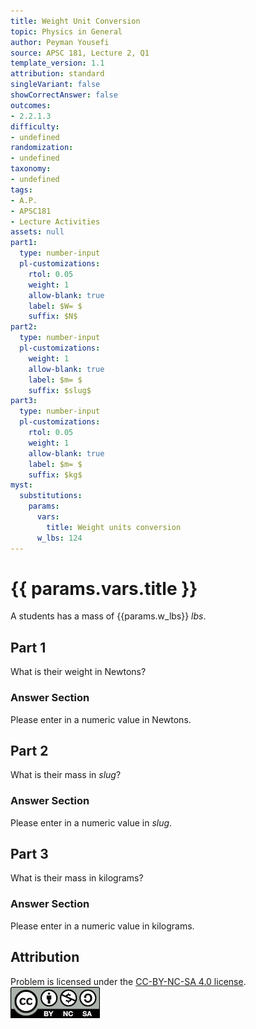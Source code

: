 ```yaml
---
title: Weight Unit Conversion
topic: Physics in General
author: Peyman Yousefi
source: APSC 181, Lecture 2, Q1
template_version: 1.1
attribution: standard
singleVariant: false
showCorrectAnswer: false
outcomes:
- 2.2.1.3
difficulty:
- undefined
randomization:
- undefined
taxonomy:
- undefined
tags:
- A.P.
- APSC181
- Lecture Activities
assets: null
part1:
  type: number-input
  pl-customizations:
    rtol: 0.05
    weight: 1
    allow-blank: true
    label: $W= $
    suffix: $N$
part2:
  type: number-input
  pl-customizations:
    weight: 1
    allow-blank: true
    label: $m= $
    suffix: $slug$
part3:
  type: number-input
  pl-customizations:
    rtol: 0.05
    weight: 1
    allow-blank: true
    label: $m= $
    suffix: $kg$
myst:
  substitutions:
    params:
      vars:
        title: Weight units conversion
      w_lbs: 124
---
```

# {{ params.vars.title }}
A students has a mass of {{params.w_lbs}} $lbs$.

## Part 1

What is their weight in Newtons?

### Answer Section

Please enter in a numeric value in Newtons.

## Part 2

What is their mass in $slug$?

### Answer Section

Please enter in a numeric value in $slug$.

## Part 3

What is their mass in kilograms?

### Answer Section

Please enter in a numeric value in kilograms.

## Attribution

Problem is licensed under the [CC-BY-NC-SA 4.0 license](https://creativecommons.org/licenses/by-nc-sa/4.0/).<br> ![The Creative Commons 4.0 license requiring attribution-BY, non-commercial-NC, and share-alike-SA license.](https://raw.githubusercontent.com/firasm/bits/master/by-nc-sa.png)